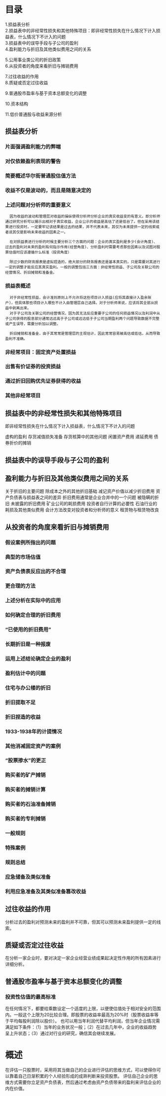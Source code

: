 # 目录
1.损益表分析    
2.损益表中的非经常性损失和其他特殊项目：即非经常性损失在什么情况下计入损益表，什么情况下不计入的问题   
3.损益表中的误导手段与子公司的盈利       
4.盈利能力与折旧及其他类似费用之间的关系       

5.公用事业类公司的折旧政策      
6.从投资者的角度来看折旧与摊销费用     

7.过往收益的作用       
8.质疑或否定过往收益   

9.普通股市盈率与基于资本总额变化的调整

10.资本结构

11.低价普通股与收益来源分析


## 损益表分析
### 片面强调盈利能力的弊端
### 对仅依赖盈利表现的警告
### 简要概述华尔街普通股估值方法
### 收益不仅是波动的，而且是随意决定的
### 上述问题对分析师的重要意义
      因为收益的波动和管理层对收益的操纵使得分析师分析企业的真实收益变的有意义。即分析师通过研究分析可以揭示出相对于真实收益，企业公示的收益是高估了还是低谷了。但在采用该结果进行投资时，一定要牢记该结果是过去的结果，并不代表未来，其仅为未来提供一定的线索或者说其仅是影响未来收益的因素之一。
      
      在对损益表进行分析的时候主要分析三个方面的问题：企业的真实盈利是多少(会计角度)、过去的盈利对未来的盈利有何指示作用(经营角度)、分析盈利时需要考虑那些因素以及试图对股票估值时应该遵循什么标准（投资角度）
      
      除过少数的财务报表是虚拟捏造的，绝大部分的财务报表还是基本真实的，只是需要对其进行一定的调整才能反应其真实盈利。一般的调整包括三方面：非经常性损益、子公司及关联公司的经营情况、折旧摊销和准备金。
      
### 损益表概述
      对于非经常性损益，会计准则原则上不允许将这些项目计入损益(应将其直接计入盈余账户)，但具体那些项目计入哪些不计入由管理层自己选择。对于分析师来说，应该将其全部从损益中剥离出来。
      对于子公司及关联公司的经营情况，因为其无法反应重要子公司的任何损益情况以及利润中从子公司获得的股息部分通常远远高于子公司或远远低于子公司当期盈利两个问题导致数据不完整或产生误导，需要分析加以调整。
      
      折旧摊销和准备金，由于其常常是管理层的主观估计，因此常常容易被高估或低估，从而导致盈利不准确。
   
### 非经常项目：固定资产处置损益
### 出售有价证券的投资损益
### 通过折旧回购优先证券获得的收益
### 其他非经常项目

## 损益表中的非经常性损失和其他特殊项目
  即非经常性损失在什么情况下计入损益表，什么情况下不计入的问题
  
虚构的盈利
存货减值损失准备
存货核算中的其他问题
闲置资产费用
递延费用
债券折价的摊销

## 损益表中的误导手段与子公司的盈利 
## 盈利能力与折旧及其他类似费用之间的关系
关于折旧的主要问题
除成本之外的其他折旧基础
减记资产价值以减少折旧费用
资产负债表与损益表之间的差异
折旧费用通常是企业合并中的一个问题
被隐瞒的折旧
未披露的折旧费用
矿业公司的耗损费用
投资者自行计算的必要性
石油行业的耗损及其他类似费用
会计方法改变对投资者和分析师的意义
租赁物与租赁物改良

## 从投资者的角度来看折旧与摊销费用 
### 假设案例所指出的问题
### 典型的市场估值
### 资产负债表反应出的不合理
### 更合理的方法
  
  
### 上述分析在实际中的应用
### 如何确定合理的折旧费用
### “已使用的折旧费用”
### 长期折旧是一种报废
### 运用上述结论确定企业的盈利
### 盈利估计中的问题
  
### 住宅与办公楼的折旧
### 折旧提取不足
### 折旧捏造的收益
### 1933-1938年的计提情况
### 其他消减固定资产的案例
### “股票掺水”的更正
  
### 购买者的矿产摊销
### 购买者的摊销计算
### 购买者的石油准备摊销
### 购买者的专利摊销
  
### 一般规则
### 特殊案例
### 规则总结
  
### 应急储备及类似准备
### 利用应急准备及其类似准备篡改收益

## 过往收益的作用       
   分析过去的盈利对预测未来的盈利并不可靠，但其可以预测未来盈利提供一定的线索。
   
## 质疑或否定过往收益   
   在分析一家企业时，要对决定一家企业经营业绩成果起决定性作用的所有因素进行详细分析。
   
## 普通股市盈率与基于资本总额变化的调整

### 投资性估值的最高标准
在任何情况下，都要给乘数设定一个适度的上限，以便使估值处于相对安全的范围内。一般这个上限为20比较合理。即股票的收益率最高为20%时（股票收益率等于平均每股利润除以股价）。
也可以用当年利润代替平均利润，但当年企业情况需满足如下条件：（1）当年的业务状况一般；（2）在过去几年中，企业的收益趋势呈上升状态；（3）通过对行业的研究，确信其会继续发展。

# 概述
在评估一只股票时，采用将其当做自己的企业进行评估的思维方式，可以使得你可以靠着自己日渐积累的个人经验形成的成熟判断来投资股票。
评估自己企业的思维方式需要你立足资产负债表，然后通过考虑由资产负债带来的盈利来评估企业的内在价值。





